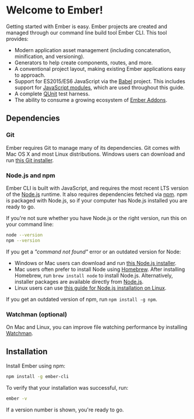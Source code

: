 # Welcome to Ember!

Getting started with Ember is easy. Ember projects are created and managed
through our command line build tool Ember CLI.
This tool provides:

* Modern application asset management (including concatenation, minification, and versioning).
* Generators to help create components, routes, and more.
* A conventional project layout, making existing Ember applications easy to approach.
* Support for ES2015/ES6 JavaScript via the [Babel](https://babeljs.io/learn-es2015/) project. This includes support for [JavaScript modules](http://exploringjs.com/es6/ch_modules.html), which are used throughout this guide.
* A complete [QUnit](https://qunitjs.com/) test harness.
* The ability to consume a growing ecosystem of [Ember Addons](https://emberobserver.com/).

## Dependencies

### Git

Ember requires Git to manage many of its dependencies. Git comes with Mac OS
X and most Linux distributions. Windows users can
download and run [this Git installer](http://git-scm.com/download/win).

### Node.js and npm

Ember CLI is built with JavaScript, and requires the most recent LTS version of the [Node.js](https://nodejs.org/)
runtime. It also requires dependencies fetched via [npm](https://www.npmjs.com/). npm is packaged with Node.js, so if your computer has Node.js
installed you are ready to go.

If you're not sure whether you have Node.js or the right version, run this on your
command line:

```bash
node --version
npm --version
```

If you get a *"command not found"* error or an outdated version for Node:

* Windows or Mac users can download and run [this Node.js installer](http://nodejs.org/en/download/).
* Mac users often prefer to install Node using [Homebrew](http://brew.sh/). After
installing Homebrew, run `brew install node` to install Node.js. Alternatively, installer packages are available directly
from [Node.js](https://nodejs.org/en/download/).
* Linux users can use [this guide for Node.js installation on Linux](https://nodejs.org/en/download/package-manager/).

If you get an outdated version of npm, run `npm install -g npm`.

### Watchman (optional)

On Mac and Linux, you can improve file watching performance by installing [Watchman](https://facebook.github.io/watchman/docs/install.html).

## Installation

Install Ember using npm:

```bash
npm install -g ember-cli
```

To verify that your installation was successful, run:

```bash
ember -v
```

If a version number is shown, you're ready to go.
